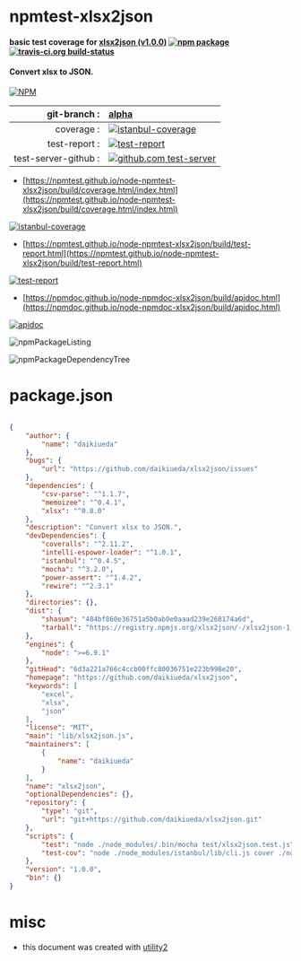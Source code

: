 # npmtest-xlsx2json

#### basic test coverage for  [xlsx2json (v1.0.0)](https://github.com/daikiueda/xlsx2json)  [![npm package](https://img.shields.io/npm/v/npmtest-xlsx2json.svg?style=flat-square)](https://www.npmjs.org/package/npmtest-xlsx2json) [![travis-ci.org build-status](https://api.travis-ci.org/npmtest/node-npmtest-xlsx2json.svg)](https://travis-ci.org/npmtest/node-npmtest-xlsx2json)

#### Convert xlsx to JSON.

[![NPM](https://nodei.co/npm/xlsx2json.png?downloads=true&downloadRank=true&stars=true)](https://www.npmjs.com/package/xlsx2json)

| git-branch : | [alpha](https://github.com/npmtest/node-npmtest-xlsx2json/tree/alpha)|
|--:|:--|
| coverage : | [![istanbul-coverage](https://npmtest.github.io/node-npmtest-xlsx2json/build/coverage.badge.svg)](https://npmtest.github.io/node-npmtest-xlsx2json/build/coverage.html/index.html)|
| test-report : | [![test-report](https://npmtest.github.io/node-npmtest-xlsx2json/build/test-report.badge.svg)](https://npmtest.github.io/node-npmtest-xlsx2json/build/test-report.html)|
| test-server-github : | [![github.com test-server](https://npmtest.github.io/node-npmtest-xlsx2json/GitHub-Mark-32px.png)](https://npmtest.github.io/node-npmtest-xlsx2json/build/app/index.html) | | build-artifacts : | [![build-artifacts](https://npmtest.github.io/node-npmtest-xlsx2json/glyphicons_144_folder_open.png)](https://github.com/npmtest/node-npmtest-xlsx2json/tree/gh-pages/build)|

- [https://npmtest.github.io/node-npmtest-xlsx2json/build/coverage.html/index.html](https://npmtest.github.io/node-npmtest-xlsx2json/build/coverage.html/index.html)

[![istanbul-coverage](https://npmtest.github.io/node-npmtest-xlsx2json/build/screenCapture.buildCi.browser.%252Ftmp%252Fbuild%252Fcoverage.lib.html.png)](https://npmtest.github.io/node-npmtest-xlsx2json/build/coverage.html/index.html)

- [https://npmtest.github.io/node-npmtest-xlsx2json/build/test-report.html](https://npmtest.github.io/node-npmtest-xlsx2json/build/test-report.html)

[![test-report](https://npmtest.github.io/node-npmtest-xlsx2json/build/screenCapture.buildCi.browser.%252Ftmp%252Fbuild%252Ftest-report.html.png)](https://npmtest.github.io/node-npmtest-xlsx2json/build/test-report.html)

- [https://npmdoc.github.io/node-npmdoc-xlsx2json/build/apidoc.html](https://npmdoc.github.io/node-npmdoc-xlsx2json/build/apidoc.html)

[![apidoc](https://npmdoc.github.io/node-npmdoc-xlsx2json/build/screenCapture.buildCi.browser.%252Ftmp%252Fbuild%252Fapidoc.html.png)](https://npmdoc.github.io/node-npmdoc-xlsx2json/build/apidoc.html)

![npmPackageListing](https://npmtest.github.io/node-npmtest-xlsx2json/build/screenCapture.npmPackageListing.svg)

![npmPackageDependencyTree](https://npmtest.github.io/node-npmtest-xlsx2json/build/screenCapture.npmPackageDependencyTree.svg)



# package.json

```json

{
    "author": {
        "name": "daikiueda"
    },
    "bugs": {
        "url": "https://github.com/daikiueda/xlsx2json/issues"
    },
    "dependencies": {
        "csv-parse": "^1.1.7",
        "memoizee": "^0.4.1",
        "xlsx": "^0.8.0"
    },
    "description": "Convert xlsx to JSON.",
    "devDependencies": {
        "coveralls": "^2.11.2",
        "intelli-espower-loader": "^1.0.1",
        "istanbul": "^0.4.5",
        "mocha": "^3.2.0",
        "power-assert": "^1.4.2",
        "rewire": "^2.3.1"
    },
    "directories": {},
    "dist": {
        "shasum": "484bf860e36751a5b0ab0e0aaad239e268174a6d",
        "tarball": "https://registry.npmjs.org/xlsx2json/-/xlsx2json-1.0.0.tgz"
    },
    "engines": {
        "node": ">=6.9.1"
    },
    "gitHead": "6d3a221a766c4ccb00ffc80036751e223b998e20",
    "homepage": "https://github.com/daikiueda/xlsx2json",
    "keywords": [
        "excel",
        "xlsx",
        "json"
    ],
    "license": "MIT",
    "main": "lib/xlsx2json.js",
    "maintainers": [
        {
            "name": "daikiueda"
        }
    ],
    "name": "xlsx2json",
    "optionalDependencies": {},
    "repository": {
        "type": "git",
        "url": "git+https://github.com/daikiueda/xlsx2json.git"
    },
    "scripts": {
        "test": "node ./node_modules/.bin/mocha test/xlsx2json.test.js",
        "test-cov": "node ./node_modules/istanbul/lib/cli.js cover ./node_modules/mocha/bin/_mocha -- --recursive -R spec"
    },
    "version": "1.0.0",
    "bin": {}
}
```



# misc
- this document was created with [utility2](https://github.com/kaizhu256/node-utility2)
